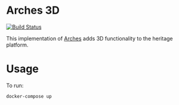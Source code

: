 # Arches 3D

[![Build Status](https://dev.azure.com/globaldigitalheritage/Arches%203D/_apis/build/status/globaldigitalheritage.arches-3d)](https://dev.azure.com/globaldigitalheritage/Arches%203D/_build/latest?definitionId=1)

This implementation of [Arches](archesproject.org) adds 3D functionality to the heritage platform.

# Usage

To run:
```
docker-compose up
```